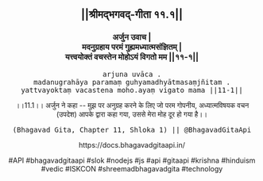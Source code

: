 <center><h2>||श्रीमद्‍भगवद्‍-गीता ११.१||</h2>
<h3>अर्जुन उवाच |<br/>मदनुग्रहाय परमं गुह्यमध्यात्मसंज्ञितम् |<br/>यत्त्वयोक्तं वचस्तेन मोहोऽयं विगतो मम ||११-१||</h3>
<pre>arjuna uvāca .<br/>madanugrahāya paramaṃ guhyamadhyātmasaṃjñitam .<br/>yattvayoktaṃ vacastena moho.ayaṃ vigato mama ||11-1||</pre>
<p>।।11.1।। अर्जुन ने कहा -- मुझ पर अनुग्रह करने के लिए जो परम गोपनीय, अध्यात्मविषयक वचन (उपदेश) आपके द्वारा कहा गया, उससे मेरा मोह दूर हो गया है।।</p>
<pre>(Bhagavad Gita, Chapter 11, Shloka 1) || @BhagavadGitaApi</pre><p>https://docs.bhagavadgitaapi.in/</p><p>#API #bhagavadgitaapi #slok #nodejs #js #api #gitaapi #krishna #hinduism #vedic #ISKCON #shreemadbhagavadgita #technology</p></center>